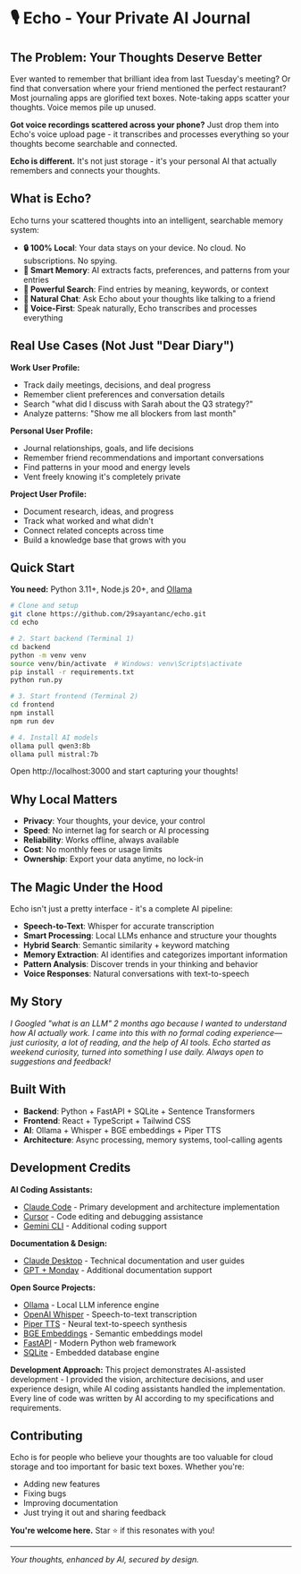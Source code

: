 # 🎙️ Echo - Your Private AI Journal

## The Problem: Your Thoughts Deserve Better

Ever wanted to remember that brilliant idea from last Tuesday's meeting? Or find that conversation where your friend mentioned the perfect restaurant? Most journaling apps are glorified text boxes. Note-taking apps scatter your thoughts. Voice memos pile up unused.

**Got voice recordings scattered across your phone?** Just drop them into Echo's voice upload page - it transcribes and processes everything so your thoughts become searchable and connected.

**Echo is different.** It's not just storage - it's your personal AI that actually remembers and connects your thoughts.

## What is Echo?

Echo turns your scattered thoughts into an intelligent, searchable memory system:

- **🔒 100% Local**: Your data stays on your device. No cloud. No subscriptions. No spying.
- **🧠 Smart Memory**: AI extracts facts, preferences, and patterns from your entries
- **🎯 Powerful Search**: Find entries by meaning, keywords, or context
- **💬 Natural Chat**: Ask Echo about your thoughts like talking to a friend
- **🎤 Voice-First**: Speak naturally, Echo transcribes and processes everything

## Real Use Cases (Not Just "Dear Diary")

**Work User Profile:**
- Track daily meetings, decisions, and deal progress
- Remember client preferences and conversation details  
- Search "what did I discuss with Sarah about the Q3 strategy?"
- Analyze patterns: "Show me all blockers from last month"

**Personal User Profile:**
- Journal relationships, goals, and life decisions
- Remember friend recommendations and important conversations
- Find patterns in your mood and energy levels
- Vent freely knowing it's completely private

**Project User Profile:**
- Document research, ideas, and progress
- Track what worked and what didn't
- Connect related concepts across time
- Build a knowledge base that grows with you

## Quick Start

**You need:** Python 3.11+, Node.js 20+, and [Ollama](https://ollama.ai)

```bash
# Clone and setup
git clone https://github.com/29sayantanc/echo.git
cd echo

# 2. Start backend (Terminal 1)
cd backend
python -m venv venv
source venv/bin/activate  # Windows: venv\Scripts\activate
pip install -r requirements.txt
python run.py

# 3. Start frontend (Terminal 2) 
cd frontend
npm install
npm run dev

# 4. Install AI models
ollama pull qwen3:8b
ollama pull mistral:7b
```

Open http://localhost:3000 and start capturing your thoughts!

## Why Local Matters

- **Privacy**: Your thoughts, your device, your control
- **Speed**: No internet lag for search or AI processing
- **Reliability**: Works offline, always available
- **Cost**: No monthly fees or usage limits
- **Ownership**: Export your data anytime, no lock-in

## The Magic Under the Hood

Echo isn't just a pretty interface - it's a complete AI pipeline:

- **Speech-to-Text**: Whisper for accurate transcription
- **Smart Processing**: Local LLMs enhance and structure your thoughts  
- **Hybrid Search**: Semantic similarity + keyword matching
- **Memory Extraction**: AI identifies and categorizes important information
- **Pattern Analysis**: Discover trends in your thinking and behavior
- **Voice Responses**: Natural conversations with text-to-speech

## My Story

*I Googled "what is an LLM" 2 months ago because I wanted to understand how AI actually work. I came into this with no formal coding experience—just curiosity, a lot of reading, and the help of AI tools. Echo started as weekend curiosity, turned into something I use daily. Always open to suggestions and feedback!*

## Built With

- **Backend**: Python + FastAPI + SQLite + Sentence Transformers
- **Frontend**: React + TypeScript + Tailwind CSS  
- **AI**: Ollama + Whisper + BGE embeddings + Piper TTS
- **Architecture**: Async processing, memory systems, tool-calling agents

## Development Credits

**AI Coding Assistants:**
- [Claude Code](https://claude.ai/code) - Primary development and architecture implementation
- [Cursor](https://cursor.sh/) - Code editing and debugging assistance  
- [Gemini CLI](https://github.com/google/generative-ai-cli) - Additional coding support

**Documentation & Design:**
- [Claude Desktop](https://claude.ai/) - Technical documentation and user guides
- [GPT + Monday](https://openai.com/) - Additional documentation support

**Open Source Projects:**
- [Ollama](https://ollama.ai/) - Local LLM inference engine
- [OpenAI Whisper](https://github.com/openai/whisper) - Speech-to-text transcription
- [Piper TTS](https://github.com/rhasspy/piper) - Neural text-to-speech synthesis
- [BGE Embeddings](https://huggingface.co/BAAI/bge-small-en-v1.5) - Semantic embeddings model
- [FastAPI](https://fastapi.tiangolo.com/) - Modern Python web framework
- [SQLite](https://sqlite.org/) - Embedded database engine

**Development Approach:**
This project demonstrates AI-assisted development - I provided the vision, architecture decisions, and user experience design, while AI coding assistants handled the implementation. Every line of code was written by AI according to my specifications and requirements.

## Contributing

Echo is for people who believe your thoughts are too valuable for cloud storage and too important for basic text boxes. Whether you're:

- Adding new features
- Fixing bugs  
- Improving documentation
- Just trying it out and sharing feedback

**You're welcome here.** Star ⭐ if this resonates with you!

---

*Your thoughts, enhanced by AI, secured by design.*